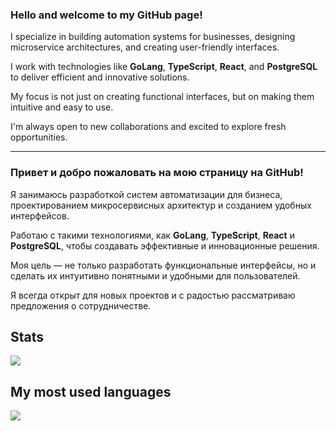 ### Hello and welcome to my GitHub page!

I specialize in building automation systems for businesses, designing microservice architectures, and creating user-friendly interfaces.

I work with technologies like **GoLang**, **TypeScript**, **React**, and **PostgreSQL** to deliver efficient and innovative solutions.

My focus is not just on creating functional interfaces, but on making them intuitive and easy to use.

I'm always open to new collaborations and excited to explore fresh opportunities.

<hr />

### Привет и добро пожаловать на мою страницу на GitHub!

Я занимаюсь разработкой систем автоматизации для бизнеса, проектированием микросервисных архитектур и созданием удобных интерфейсов.

Работаю с такими технологиями, как **GoLang**, **TypeScript**, **React** и **PostgreSQL**, чтобы создавать эффективные и инновационные решения.

Моя цель — не только разработать функциональные интерфейсы, но и сделать их интуитивно понятными и удобными для пользователей.

Я всегда открыт для новых проектов и с радостью рассматриваю предложения о сотрудничестве.

## Stats
<img align="center" src="https://github-readme-stats.vercel.app/api?username=vokymlak&show_icons=true&theme=transparent" />

## My most used languages
<img align="center" src="https://github-readme-stats.vercel.app/api/top-langs/?username=vokymlak&layout=compact&theme=transparent" />
